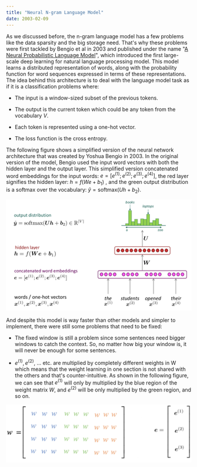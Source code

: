 ```yaml
---
title: "Neural N-gram Language Model"
date: 2003-02-09
---
```


As we discussed before, the n-gram language model has a few problems
like the data sparsity and the big storage need. That's why these
problems were first tackled by Bengio et al in 2003 and published under
the name "[A Neural Probabilistic Language
Model](https://www.jmlr.org/papers/volume3/bengio03a/bengio03a.pdf)",
which introduced the first large-scale deep learning for natural
language processing model. This model learns a distributed
representation of words, along with the probability function for word
sequences expressed in terms of these representations. The idea behind
this architecture is to deal with the language model task as if it is a
classification problems where:

-   The input is a window-sized subset of the previous tokens.

-   The output is the current token which could be any token from the
    vocabulary $V$.

-   Each token is represented using a one-hot vector.

-   The loss function is the cross entropy.

The following figure shows a simplified version of the neural network
architecture that was created by Yoshua Bengio in 2003. In the original
version of the model, Bengio used the input word vectors with both the
hidden layer and the output layer. This simplified version concatenated
word embeddings for the input words:
$e = \left\lbrack e^{\left( 1 \right)};e^{\left( 2 \right)};e^{\left( 3 \right)};e^{\left( 4 \right)} \right\rbrack$,
the red layer signifies the hidden layer:
$h = f\left( We + b_{1} \right)$ , and the green output distribution is
a softmax over the vocabulary:
$ŷ = \text{softmax}\left( Uh + b_{2} \right)$.

<div align="center">
    <img src="media/Neural_N-gram/image1.png" width=750>
</div>

And despite this model is way faster than other models and simpler to
implement, there were still some problems that need to be fixed:

-   The fixed window is still a problem since some sentences need bigger
    windows to catch the context. So, no matter how big your window
    is, it will never be enough for some sentences.

-   $e^{\left( 1 \right)},e^{\left( 2 \right)}$, ... etc. are multiplied
    by completely different weights in W which means that the weight
    learning in one section is not shared with the others and that's
    counter-intuitive. As shown in the following figure, we can see
    that $e^{\left( 1 \right)}$ will only by multiplied by the blue
    region of the weight matrix $W$, and $e^{\left( 2 \right)}$ will
    be only multiplied by the green region, and so on.

<div align="center">
    <img src="media/Neural_N-gram/image2.png" width=750>
</div>